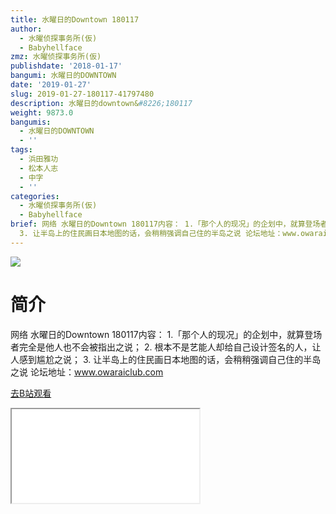 ```yaml
---
title: 水曜日的Downtown 180117
author:
  - 水曜侦探事务所(仮)
  - Babyhellface
zmz: 水曜侦探事务所(仮)
publishdate: '2018-01-17'
bangumi: 水曜日的DOWNTOWN
date: '2019-01-27'
slug: 2019-01-27-180117-41797480
description: 水曜日的downtown&#8226;180117
weight: 9873.0
bangumis:
  - 水曜日的DOWNTOWN
  - ''
tags:
  - 浜田雅功
  - 松本人志
  - 中字
  - ''
categories:
  - 水曜侦探事务所(仮)
  - Babyhellface
brief: 网络 水曜日的Downtown 180117内容： 1.「那个人的现况」的企划中，就算登场者完全是他人也不会被指出之说； 2. 根本不是艺能人却给自己设计签名的人，让人感到尴尬之说；
  3. 让半岛上的住民画日本地图的话，会稍稍强调自己住的半岛之说 论坛地址：www.owaraiclub.com
---
```

![](https://i.imgur.com/ZGHAq50.jpg)
# 简介  
网络
水曜日的Downtown 180117内容：
1.「那个人的现况」的企划中，就算登场者完全是他人也不会被指出之说；
2. 根本不是艺能人却给自己设计签名的人，让人感到尴尬之说；
3. 让半岛上的住民画日本地图的话，会稍稍强调自己住的半岛之说
论坛地址：www.owaraiclub.com  

[去B站观看](https://www.bilibili.com/video/av41797480/)
<div class ="resp-container"><iframe class="testiframe" src="//player.bilibili.com/player.html?aid=41797480"", scrolling="no", allowfullscreen="true" > </iframe></div> 
